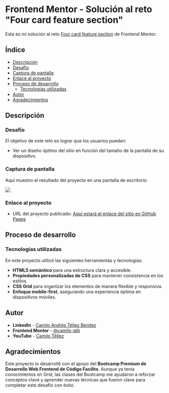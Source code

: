 # Frontend Mentor - Solución al reto "Four card feature section"

Esta es mi solución al reto [Four card feature section](https://www.frontendmentor.io/challenges/four-card-feature-section-weK1eFYK) de Frontend Mentor.

## Índice

- [Descripción](#descripción)
- [Desafío](#desafío)
- [Captura de pantalla](#captura-de-pantalla)
- [Enlace al proyecto](#enlace-al-proyecto)
- [Proceso de desarrollo](#proceso-de-desarrollo)
  - [Tecnologías utilizadas](#tecnologías-utilizadas)
- [Autor](#autor)
- [Agradecimientos](#agradecimientos)

## Descripción

### Desafío

El objetivo de este reto es lograr que los usuarios puedan:

- Ver un diseño óptimo del sitio en función del tamaño de la pantalla de su dispositivo.

### Captura de pantalla

Aquí muestro el resultado del proyecto en una pantalla de escritorio:

![](4-proyecto-1\images\resultado.png)

### Enlace al proyecto

- URL del proyecto publicado: [Aquí estará el enlace del sitio en GitHub Pages](https://your-solution-url.com)

## Proceso de desarrollo

### Tecnologías utilizadas

En este proyecto utilicé las siguientes herramientas y tecnologías:

- **HTML5 semántico** para una estructura clara y accesible.
- **Propiedades personalizadas de CSS** para mantener consistencia en los estilos.
- **CSS Grid** para organizar los elementos de manera flexible y responsiva.
- **Enfoque mobile-first**, asegurando una experiencia óptima en dispositivos móviles.

## Autor

- **LinkedIn** - [Camilo Andrés Téllez Benítez](http://www.linkedin.com/in/camilo-téllez)
- **Frontend Mentor** - [@camilo-atb](https://www.frontendmentor.io/profile/camilo-atb)
- **YouTube** - [Camilo Téllez](https://www.youtube.com/@camilotellez887)

## Agradecimientos

Este proyecto lo desarrollé con el apoyo del **Bootcamp Premium de Desarrollo Web Frontend de Código Facilito**. Aunque ya tenía conocimientos en Grid, las clases del Bootcamp me ayudaron a reforzar conceptos clave y aprender nuevas técnicas que fueron clave para completar este desafío con éxito.
